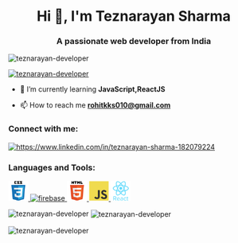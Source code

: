 <h1 align="center">Hi 👋, I'm Teznarayan Sharma</h1>
<h3 align="center">A passionate web developer from India</h3>

<p align="left"> <img src="https://komarev.com/ghpvc/?username=teznarayan-developer&label=Profile%20views&color=0e75b6&style=flat" alt="teznarayan-developer" /> </p>

<p align="left"> <a href="https://github.com/ryo-ma/github-profile-trophy"><img src="https://github-profile-trophy.vercel.app/?username=teznarayan-developer" alt="teznarayan-developer" /></a> </p>

- 🌱 I’m currently learning **JavaScript,ReactJS**

- 📫 How to reach me **rohitkks010@gmail.com**

<h3 align="left">Connect with me:</h3>
<p align="left">
<a href="https://www.linkedin.com/in/teznarayan-sharma-182079224" target="blank"><img align="center" src="https://raw.githubusercontent.com/rahuldkjain/github-profile-readme-generator/master/src/images/icons/Social/linked-in-alt.svg" alt="https://www.linkedin.com/in/teznarayan-sharma-182079224" height="30" width="40" /></a>
</p>

<h3 align="left">Languages and Tools:</h3>
<p align="left"> <a href="https://www.w3schools.com/css/" target="_blank" rel="noreferrer"> <img src="https://raw.githubusercontent.com/devicons/devicon/master/icons/css3/css3-original-wordmark.svg" alt="css3" width="40" height="40"/> </a> <a href="https://firebase.google.com/" target="_blank" rel="noreferrer"> <img src="https://www.vectorlogo.zone/logos/firebase/firebase-icon.svg" alt="firebase" width="40" height="40"/> </a> <a href="https://www.w3.org/html/" target="_blank" rel="noreferrer"> <img src="https://raw.githubusercontent.com/devicons/devicon/master/icons/html5/html5-original-wordmark.svg" alt="html5" width="40" height="40"/> </a> <a href="https://developer.mozilla.org/en-US/docs/Web/JavaScript" target="_blank" rel="noreferrer"> <img src="https://raw.githubusercontent.com/devicons/devicon/master/icons/javascript/javascript-original.svg" alt="javascript" width="40" height="40"/> </a> <a href="https://reactjs.org/" target="_blank" rel="noreferrer"> <img src="https://raw.githubusercontent.com/devicons/devicon/master/icons/react/react-original-wordmark.svg" alt="react" width="40" height="40"/> </a> </p>

<p><img align="left" src="https://github-readme-stats.vercel.app/api/top-langs?username=teznarayan-developer&show_icons=true&locale=en&layout=compact" alt="teznarayan-developer" /></p>

<p>&nbsp;<img align="center" src="https://github-readme-stats.vercel.app/api?username=teznarayan-developer&show_icons=true&locale=en" alt="teznarayan-developer" /></p>

<p><img align="center" src="https://github-readme-streak-stats.herokuapp.com/?user=teznarayan-developer&" alt="teznarayan-developer" /></p>

